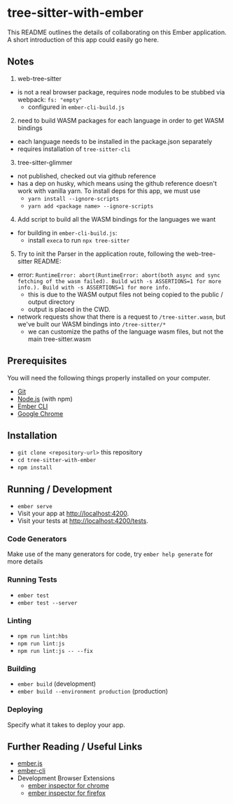 # tree-sitter-with-ember

This README outlines the details of collaborating on this Ember application.
A short introduction of this app could easily go here.

## Notes

1. web-tree-sitter
  - is not a real browser package, requires node modules to be stubbed via webpack: `fs: "empty"`
    - configured in `ember-cli-build.js`

2. need to build WASM packages for each language in order to get WASM bindings
  - each language needs to be installed in the package.json separately
  - requires installation of `tree-sitter-cli`

3. tree-sitter-glimmer
  - not published, checked out via github reference
  - has a dep on husky, which means using the github reference doesn't work with vanilla yarn.
    To install deps for this app, we must use
    - `yarn install --ignore-scripts`
    - `yarn add <package name> --ignore-scripts`

4. Add script to build all the WASM bindings for the languages we want
  - for building in `ember-cli-build.js`:
    - install `execa` to run `npx tree-sitter`

5. Try to init the Parser in the application route, following the web-tree-sitter README:
  - error: `RuntimeError: abort(RuntimeError: abort(both async and sync fetching of the wasm failed). Build with -s ASSERTIONS=1 for more info.). Build with -s ASSERTIONS=1 for more info.`
    - this is due to the WASM output files not being copied to the public / output directory
    - output is placed in the CWD.
  - network requests show that there is a request to `/tree-sitter.wasm`, but we've built our WASM bindings into `/tree-sitter/*`
    - we can customize the paths of the language wasm files, but not the main tree-sitter.wasm

## Prerequisites

You will need the following things properly installed on your computer.

* [Git](https://git-scm.com/)
* [Node.js](https://nodejs.org/) (with npm)
* [Ember CLI](https://ember-cli.com/)
* [Google Chrome](https://google.com/chrome/)

## Installation

* `git clone <repository-url>` this repository
* `cd tree-sitter-with-ember`
* `npm install`

## Running / Development

* `ember serve`
* Visit your app at [http://localhost:4200](http://localhost:4200).
* Visit your tests at [http://localhost:4200/tests](http://localhost:4200/tests).

### Code Generators

Make use of the many generators for code, try `ember help generate` for more details

### Running Tests

* `ember test`
* `ember test --server`

### Linting

* `npm run lint:hbs`
* `npm run lint:js`
* `npm run lint:js -- --fix`

### Building

* `ember build` (development)
* `ember build --environment production` (production)

### Deploying

Specify what it takes to deploy your app.

## Further Reading / Useful Links

* [ember.js](https://emberjs.com/)
* [ember-cli](https://ember-cli.com/)
* Development Browser Extensions
  * [ember inspector for chrome](https://chrome.google.com/webstore/detail/ember-inspector/bmdblncegkenkacieihfhpjfppoconhi)
  * [ember inspector for firefox](https://addons.mozilla.org/en-US/firefox/addon/ember-inspector/)
